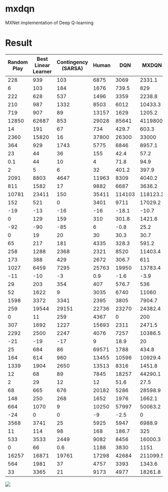 # mxdqn
MXNet implementation of Deep Q-learning

# Result
| Random Play | Best Linear Learner | Contingency (SARSA) | Human | DQN    | MXDQN    | Normalized DQN (% Human) | Normalized MXDQN (% Human) |
|-------------|---------------------|---------------------|-------|--------|----------|--------------------------|----------------------------|
| 228         | 939                 | 103                 | 6875  | 3069   | 2331.1   | 43%                      | 32%                        |
| 6           | 103                 | 184                 | 1676  | 739.5  | 829      | 44%                      | 49%                        |
| 222         | 628                 | 537                 | 1496  | 3359   | 2238.8   | 246%                     | 158%                       |
| 210         | 987                 | 1332                | 8503  | 6012   | 10433.3  | 70%                      | 123%                       |
| 719         | 907                 | 89                  | 13157 | 1629   | 1205.2   | 7%                       | 4%                         |
| 12850       | 62687               | 853                 | 29028 | 85641  | 4119800  | 450%                     | 25386%                     |
| 14          | 191                 | 67                  | 734   | 429.7  | 603.3    | 58%                      | 82%                        |
| 2360        | 15820               | 16                  | 37800 | 26300  | 33000    | 68%                      | 86%                        |
| 364         | 929                 | 1743                | 5775  | 6846   | 8957.1   | 120%                     | 159%                       |
| 23          | 44                  | 36                  | 155   | 42.4   | 57.2     | 15%                      | 26%                        |
| 0.1         | 44                  | 10                  | 4     | 71.8   | 94.9     | 1708%                    | 2257%                      |
| 2           | 5                   | 6                   | 32    | 401.2  | 397.9    | 1327%                    | 1316%                      |
| 2091        | 8803                | 4647                | 11963 | 8309   | 4040.2   | 63%                      | 20%                        |
| 811         | 1582                | 17                  | 9882  | 6687   | 3636.2   | 65%                      | 31%                        |
| 10781       | 23411               | 150                 | 35411 | 114103 | 118123.3 | 420%                     | 436%                       |
| 152         | 521                 | 0                   | 3401  | 9711   | 17029.2  | 294%                     | 519%                       |
| -19         | -13                 | -16                 | -16   | -18.1  | -10.7    | 17%                      | 255%                       |
| 0           | 129                 | 159                 | 310   | 301.8  | 1421.6   | 98%                      | 459%                       |
| -92         | -90                 | -85                 | 6     | -0.8   | 25.2     | 94%                      | 120%                       |
| 0           | 19                  | 20                  | 30    | 30.3   | 30.7     | 102%                     | 104%                       |
| 65          | 217                 | 181                 | 4335  | 328.3  | 591.2    | 6%                       | 12%                        |
| 258         | 1288                | 2368                | 2321  | 8520   | 11403.4  | 400%                     | 540%                       |
| 173         | 388                 | 429                 | 2672  | 306.7  | 611      | 5%                       | 18%                        |
| 1027        | 6459                | 7295                | 25763 | 19950  | 13783.4  | 77%                      | 52%                        |
| -11         | -10                 | -3                  | 0.9   | -1.6   | -3.9     | 79%                      | 60%                        |
| 29          | 203                 | 354                 | 407   | 576.7  | 536      | 145%                     | 134%                       |
| 52          | 1622                | 9                   | 3035  | 6740   | 11060    | 224%                     | 369%                       |
| 1598        | 3372                | 3341                | 2395  | 3805   | 7904.7   | 277%                     | 791%                       |
| 259         | 19544               | 29151               | 22736 | 23270  | 24382.4  | 102%                     | 107%                       |
| 0           | 11                  | 259                 | 4367  | 0      | 200      | 0.0%                     | 5%                         |
| 307         | 1692                | 1227                | 15693 | 2311   | 2471.5   | 13%                      | 14%                        |
| 2292        | 2500                | 2247                | 4076  | 7257   | 10386.5  | 278%                     | 454%                       |
| -21         | -19                 | -17                 | 9     | 18.9   | 20       | 132%                     | 136%                       |
| 25          | 684                 | 86                  | 69571 | 1788   | 434.8    | 3%                       | 1%                         |
| 164         | 614                 | 960                 | 13455 | 10596  | 10929.4  | 79%                      | 81%                        |
| 1339        | 1904                | 2650                | 13513 | 8316   | 1451.8   | 57%                      | 1%                         |
| 12          | 68                  | 89                  | 7845  | 18257  | 44290.1  | 233%                     | 565%                       |
| 2           | 29                  | 12                  | 12    | 51.6   | 27.5     | 509%                     | 261%                       |
| 68          | 665                 | 676                 | 20182 | 5286   | 28598.9  | 26%                      | 142%                       |
| 148         | 250                 | 268                 | 1652  | 1976   | 1662.1   | 122%                     | 101%                       |
| 664         | 1070                | 9                   | 10250 | 57997  | 50063.2  | 598%                     | 515%                       |
| -24         | 0                   | 0                   | -9    | -2.5   | 0        | 143%                     | 160%                       |
| 3568        | 3741                | 25                  | 5925  | 5947   | 6988.9   | 101%                     | 145%                       |
| 11          | 114                 | 98                  | 168   | 186.7  | 325      | 112%                     | 201%                       |
| 533         | 3533                | 2449                | 9082  | 8456   | 16000.3  | 93%                      | 181%                       |
| 0           | 66                  | 0.6                 | 1188  | 3830   | 1151     | 32%                      | 97%                        |
| 16257       | 16871               | 19761               | 17298 | 42684  | 211099.5 | 2539%                    | 18717%                     |
| 564         | 1981                | 37                  | 4757  | 3393   | 1343.6   | 68%                      | 19%                        |
| 33          | 3365                | 21                  | 9173  | 4977   | 18261.8  | 54%                      | 199%                       |


![](https://raw.githubusercontent.com/zmonoid/mxdqn/master/figs/enduro.png)

